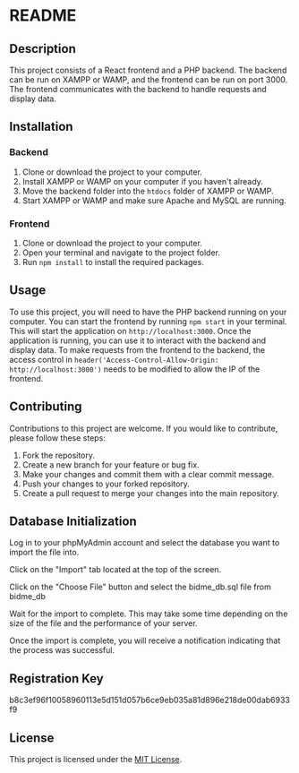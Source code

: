 # README

## Description

This project consists of a React frontend and a PHP backend. The backend can be run on XAMPP or WAMP, and the frontend can be run on port 3000. The frontend communicates with the backend to handle requests and display data. 

## Installation

### Backend

1. Clone or download the project to your computer.
2. Install XAMPP or WAMP on your computer if you haven't already.
3. Move the backend folder into the `htdocs` folder of XAMPP or WAMP.
4. Start XAMPP or WAMP and make sure Apache and MySQL are running.

### Frontend

1. Clone or download the project to your computer.
2. Open your terminal and navigate to the project folder.
3. Run `npm install` to install the required packages.

## Usage

To use this project, you will need to have the PHP backend running on your computer. You can start the frontend by running `npm start` in your terminal. This will start the application on `http://localhost:3000`. Once the application is running, you can use it to interact with the backend and display data. To make requests from the frontend to the backend, the access control in `header('Access-Control-Allow-Origin: http://localhost:3000')` needs to be modified to allow the IP of the frontend.

## Contributing

Contributions to this project are welcome. If you would like to contribute, please follow these steps:

1. Fork the repository.
2. Create a new branch for your feature or bug fix.
3. Make your changes and commit them with a clear commit message.
4. Push your changes to your forked repository.
5. Create a pull request to merge your changes into the main repository.

## Database Initialization
Log in to your phpMyAdmin account and select the database you want to import the file into.

Click on the "Import" tab located at the top of the screen.

Click on the "Choose File" button and select the bidme_db.sql file from bidme_db


Wait for the import to complete. This may take some time depending on the size of the file and the performance of your server.

Once the import is complete, you will receive a notification indicating that the process was successful.

## Registration Key
b8c3ef96f10058960113e5d151d057b6ce9eb035a81d896e218de00dab6933f9

## License

This project is licensed under the [MIT License](https://opensource.org/licenses/MIT).


